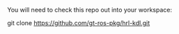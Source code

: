 
You will need to check this repo out into your workspace:

git clone https://github.com/gt-ros-pkg/hrl-kdl.git



